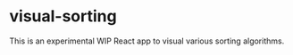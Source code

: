 # visual-sorting


This is an experimental WIP React app to visual various sorting algorithms.

<!--
https://www.geeksforgeeks.org/sorting-algorithms/
-->
<!--
https://rosettacode.org/wiki/Category:Sorting_Algorithms
-->

